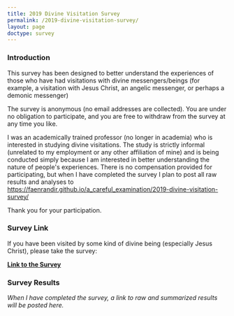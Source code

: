 ```yaml
---
title: 2019 Divine Visitation Survey
permalink: /2019-divine-visitation-survey/
layout: page
doctype: survey
---
```


### Introduction

This survey has been designed to better understand the experiences of those who have had visitations with divine messengers/beings (for example, a visitation with Jesus Christ, an angelic messenger, or perhaps a demonic messenger)

The survey is anonymous (no email addresses are collected).  You are under no obligation to participate, and you are free to withdraw from the survey at any time you like.

I was an academically trained professor (no longer in academia) who is interested in studying divine visitations.  The study is strictly informal (unrelated to my employment or any other affiliation of mine) and is being conducted simply because I am interested in better understanding the nature of people's experiences.  There is no compensation provided for participating, but when I have completed the survey I plan to post all raw results and analyses to https://faenrandir.github.io/a_careful_examination/2019-divine-visitation-survey/

Thank you for your participation.

### Survey Link

If you have been visited by some kind of divine being (especially Jesus Christ), please take the survey:

**[Link to the Survey](https://goo.gl/forms/iikzGEEu2CFWOAAg2)**

### Survey Results

*When I have completed the survey, a link to raw and summarized results will
be posted here.*
